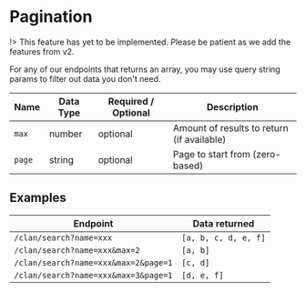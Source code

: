 # Pagination

!> This feature has yet to be implemented. Please be patient as we add the features from v2.

For any of our endpoints that returns an array, you may use query string params to filter out data you don't need.

Name | Data Type | Required / Optional | Description
--- | --- | --- | ---
`max` | number | optional | Amount of results to return (if available)
`page` | string | optional | Page to start from (zero-based)

## Examples
Endpoint | Data returned
--- | ---
`/clan/search?name=xxx` | `[a, b, c, d, e, f]`    
`/clan/search?name=xxx&max=2` |`[a, b]`
`/clan/search?name=xxx&max=2&page=1` | `[c, d]`
`/clan/search?name=xxx&max=3&page=1` | `[d, e, f]`    
